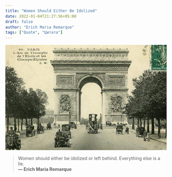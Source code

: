 ```yaml
---
title: "Women Should Either Be Idolized"
date: 2022-01-04T21:27:56+05:00
draft: false
author: "Erich Maria Remarque"
tags: ["Quote", "Цитата"]
---
```


![Arc De Triomphe](image.jpg)

> Women should either be idolized or left behind. Everything else is a lie.  
> **&mdash; Erich Maria Remarque**